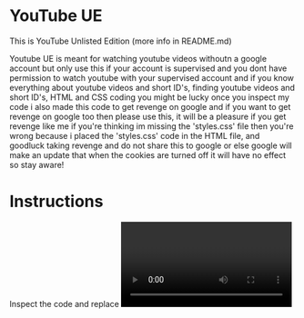 # YouTube UE
This is YouTube Unlisted Edition (more info in README.md)

Youtube UE is meant for watching youtube videos withoutn a google account but only use this if your account is supervised and you dont have permission to watch youtube with your supervised account
and if you know everything about youtube videos and short ID's, finding youtube videos and short ID's, HTML and CSS coding you might be lucky once you inspect my code
i also made this code to get revenge on google and if you want to get revenge on google too then please use this, it will be a pleasure if you get revenge like me
if you're thinking im missing the 'styles.css' file then you're wrong because i placed the 'styles.css' code in the HTML file, and goodluck taking revenge and do not share this to google or else google will make an update that when the cookies are turned off it will have no effect so stay aware!

# Instructions
Inspect the code and replace <video id> with your desired video OR short ID
Open this HTML file in your Google Chrome browser and turn off cookies if cookies aren't off
Do not place muted state from unmuted state in video wrapper or the video wont start
If you're using PC or Computer for this HTML then you can use the TAB key to select which control for the video settings like TAB, SPACE, ARROW KEYS AND ENTER, these are the keys which you can use for the video
However if you're using mobile then you wont be able to toggle these changes

